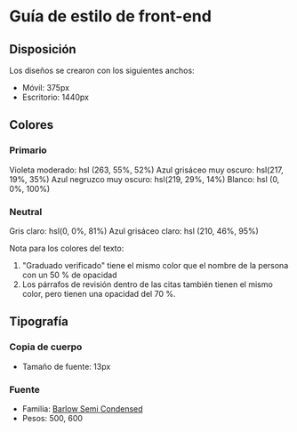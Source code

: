 # Guía de estilo de front-end

## Disposición

Los diseños se crearon con los siguientes anchos:

- Móvil: 375px
- Escritorio: 1440px

## Colores

### Primario

Violeta moderado: hsl (263, 55%, 52%)
Azul grisáceo muy oscuro: hsl(217, 19%, 35%)
Azul negruzco muy oscuro: hsl(219, 29%, 14%)
Blanco: hsl (0, 0%, 100%)

### Neutral

Gris claro: hsl(0, 0%, 81%)
Azul grisáceo claro: hsl (210, 46%, 95%)

Nota para los colores del texto:

1. "Graduado verificado" tiene el mismo color que el nombre de la persona con un 50 % de opacidad
2. Los párrafos de revisión dentro de las citas también tienen el mismo color, pero tienen una opacidad del 70 %.

## Tipografía

### Copia de cuerpo

- Tamaño de fuente: 13px

### Fuente

- Familia: [Barlow Semi Condensed](https://fonts.google.com/specimen/Barlow+Semi+Condensed)
- Pesos: 500, 600